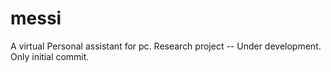 # messi
A virtual Personal assistant for pc. Research project -- Under development. Only initial commit.
